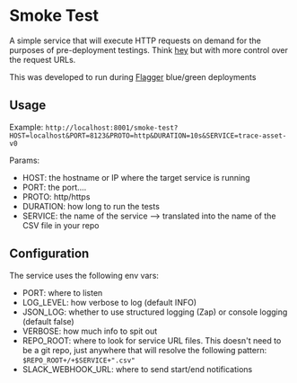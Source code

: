 # Smoke Test

A simple service that will execute HTTP requests on demand for the purposes of pre-deployment testings. Think [hey](https://github.com/rakyll/hey) but 
with more control over the request URLs.  

This was developed to run during [Flagger](https://github.com/fluxcd/flagger) blue/green deployments

## Usage 

Example: `http://localhost:8001/smoke-test?HOST=localhost&PORT=8123&PROTO=http&DURATION=10s&SERVICE=trace-asset-v0`

Params: 
- HOST: the hostname or IP where the target service is running
- PORT: the port....
- PROTO: http/https
- DURATION: how long to run the tests
- SERVICE: the name of the service --> translated into the name of the CSV file in your repo

## Configuration
The service uses the following env vars: 

- PORT: where to listen
- LOG_LEVEL: how verbose to log (default INFO)
- JSON_LOG: whether to use structured logging (Zap) or console logging (default false)
- VERBOSE: how much info to spit out
- REPO_ROOT: where to look for service URL files. This doesn't need to be a git repo, just anywhere that will resolve the following pattern: `$REPO_ROOT+/+$SERVICE+".csv"`
- SLACK_WEBHOOK_URL: where to send start/end notifications